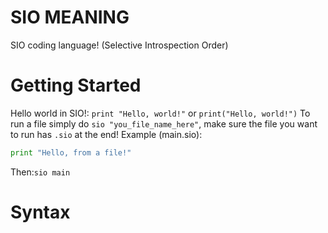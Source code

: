 # SIO MEANING
SIO coding language! (Selective Introspection Order)

# Getting Started
Hello world in SIO!:
`print "Hello, world!"` or `print("Hello, world!")`
To run a file simply do `sio "you_file_name_here"`, make sure the file you want to run has `.sio` at the end!
Example (main.sio):
```go
print "Hello, from a file!"
```
Then:`sio main`

# Syntax

